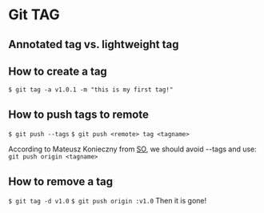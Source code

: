 # Git TAG

## Annotated tag vs. lightweight tag

## How to create a tag
`$ git tag -a v1.0.1 -m "this is my first tag!"`

## How to push tags to remote
`$ git push --tags`
`$ git push <remote> tag <tagname>`

According to Mateusz Konieczny from [SO](http://stackoverflow.com/a/2988099), we should avoid --tags and use:
`git push origin <tagname>`


## How to remove a tag
`$ git tag -d v1.0`
`$ git push origin :v1.0`
Then it is gone!
